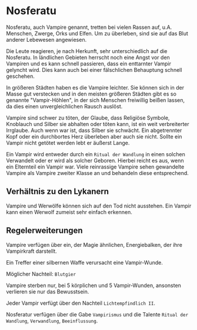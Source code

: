 # Nosferatu

Nosferatu, auch Vampire genannt, tretten bei vielen Rassen auf, u.A. Menschen, Zwerge, Orks und Elfen. Um zu überleben,
sind sie auf das Blut anderer Lebewesen angewiesen.

Die Leute reagieren, je nach Herkunft, sehr unterschiedlich auf die Nosferatu. In ländlichen Gebieten herrscht noch eine
Angst vor den Vampiren und es kann schnell passieren, dass ein enttarnter Vampir gelyncht wird. Dies kann auch bei einer 
fälschlichen Behauptung schnell geschehen.

In größeren Städten haben es die Vampire leichter. Sie können sich in der Masse gut verstecken und in den meisten größeren
Städten gibt es so genannte "Vampir-Höhlen", in der sich Menschen freiwillig beißen lassen, da dies einen unvergleichlichen
Rausch auslöst.

Vampire sind schwer zu töten, der Glaube, dass Religiöse Symbole, Knoblauch und Silber sie abhalten oder töten kann, ist 
ein weit verbreiterter Irrglaube. Auch wenn war ist, dass Silber sie schwächt. Ein abgetrennter Kopf oder ein durchbortes 
Herz überleben aber auch sie nicht. Sollte ein Vampir nicht getötet werden lebt er äußerst Lange.

Ein Vampir wird entweder durch ein `Ritual der Wandlung` in einen solchen Verwandelt oder er wird als solcher Geboren.
Hierbei reicht es aus, wenn ein Elternteil ein Vampir war. Viele reinrassige Vampire sehen gewandelte Vampire als Vampire 
zweiter Klasse an und behandeln diese entsprechend.

## Verhältnis zu den Lykanern

Vampire und Werwölfe können sich auf den Tod nicht ausstehen. Ein Vampir kann einen Werwolf zumeist sehr einfach erkennen.

## Regelerweiterungen

Vampire verfügen über ein, der Magie ähnlichen, Energiebalken, der ihre Vampirkraft darstellt.

Ein Treffer einer silbernen Waffe verursacht eine Vampir-Wunde.

Möglicher Nachteil: `Blutgier`

Vampire sterben nur, bei 5 körplichen und 5 Vampir-Wunden, ansonsten verlieren sie nur das Bewusstsein.

Jeder Vampir verfügt über den Nachteil `Lichtempfindlich II`.

Nosferatur verfügen über die Gabe `Vampirismus` und die Talente `Ritual der Wandlung`, `Verwandlung`, `Beeinflussung`.
